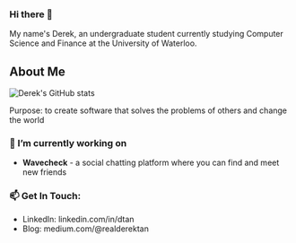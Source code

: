 ### Hi there 👋

My name's Derek, an undergraduate student currently studying Computer Science and Finance at the University of Waterloo.

## About Me

![Derek's GitHub stats](https://github-readme-stats.vercel.app/api?username=realDerekTan&count_private=true)

<!--
[![Top Langs](https://github-readme-stats.vercel.app/api/top-langs/?username=realDerekTan&layout=compact&theme=dark&count_private=true)](https://github.com/realDerekTan/github-readme-stats) 
-->

Purpose: to create software that solves the problems of others and change the world

### 🔭 I’m currently working on
- **Wavecheck** - a social chatting platform where you can find and meet new friends

### 📫 Get In Touch: 
<!-- Email and Personal Website -->
- LinkedIn: linkedin.com/in/dtan
- Blog: medium.com/@realderektan
